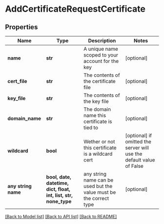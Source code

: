 # AddCertificateRequestCertificate


## Properties
Name | Type | Description | Notes
------------ | ------------- | ------------- | -------------
**name** | **str** | A unique name scoped to your account for the key | [optional] 
**cert_file** | **str** | The contents of the certificate file | [optional] 
**key_file** | **str** | The contents of the key file | [optional] 
**domain_name** | **str** | The domain name this certificate is tied to | [optional] 
**wildcard** | **bool** | Wether or not this certificate is a wildcard cert | [optional]  if omitted the server will use the default value of False
**any string name** | **bool, date, datetime, dict, float, int, list, str, none_type** | any string name can be used but the value must be the correct type | [optional]

[[Back to Model list]](../README.md#documentation-for-models) [[Back to API list]](../README.md#documentation-for-api-endpoints) [[Back to README]](../README.md)


